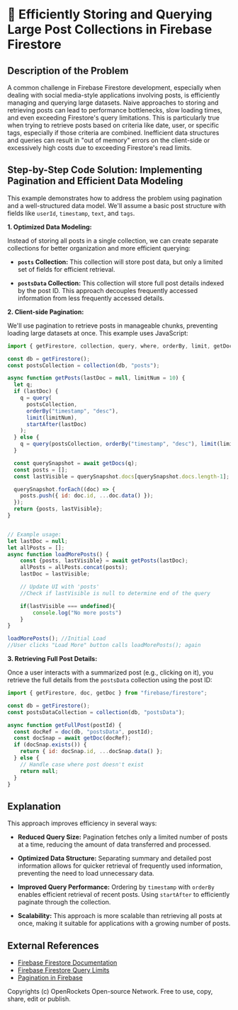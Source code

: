 # 🐞 Efficiently Storing and Querying Large Post Collections in Firebase Firestore


## Description of the Problem

A common challenge in Firebase Firestore development, especially when dealing with social media-style applications involving posts, is efficiently managing and querying large datasets.  Naive approaches to storing and retrieving posts can lead to performance bottlenecks, slow loading times, and even exceeding Firestore's query limitations.  This is particularly true when trying to retrieve posts based on criteria like date, user, or specific tags, especially if those criteria are combined.  Inefficient data structures and queries can result in "out of memory" errors on the client-side or excessively high costs due to exceeding Firestore's read limits.


## Step-by-Step Code Solution: Implementing Pagination and Efficient Data Modeling

This example demonstrates how to address the problem using pagination and a well-structured data model. We'll assume a basic post structure with fields like `userId`, `timestamp`, `text`, and `tags`.

**1. Optimized Data Modeling:**

Instead of storing all posts in a single collection, we can create separate collections for better organization and more efficient querying:

* **`posts` Collection:**  This collection will store post data, but only a limited set of fields for efficient retrieval.

* **`postsData` Collection:** This collection will store full post details indexed by the post ID. This approach decouples frequently accessed information from less frequently accessed details.

**2. Client-side Pagination:**

We'll use pagination to retrieve posts in manageable chunks, preventing loading large datasets at once.  This example uses JavaScript:

```javascript
import { getFirestore, collection, query, where, orderBy, limit, getDocs, startAfter } from "firebase/firestore";

const db = getFirestore();
const postsCollection = collection(db, "posts");

async function getPosts(lastDoc = null, limitNum = 10) {
  let q;
  if (lastDoc) {
    q = query(
      postsCollection,
      orderBy("timestamp", "desc"),
      limit(limitNum),
      startAfter(lastDoc)
    );
  } else {
    q = query(postsCollection, orderBy("timestamp", "desc"), limit(limitNum));
  }

  const querySnapshot = await getDocs(q);
  const posts = [];
  const lastVisible = querySnapshot.docs[querySnapshot.docs.length-1];

  querySnapshot.forEach((doc) => {
    posts.push({ id: doc.id, ...doc.data() });
  });
  return {posts, lastVisible};
}


// Example usage:
let lastDoc = null;
let allPosts = [];
async function loadMorePosts() {
    const {posts, lastVisible} = await getPosts(lastDoc);
    allPosts = allPosts.concat(posts);
    lastDoc = lastVisible;

    // Update UI with 'posts'
    //Check if lastVisible is null to determine end of the query

    if(lastVisible === undefined){
        console.log("No more posts")
    }
}

loadMorePosts(); //Initial Load
//User clicks "Load More" button calls loadMorePosts(); again
```

**3. Retrieving Full Post Details:**

Once a user interacts with a summarized post (e.g., clicking on it), you retrieve the full details from the `postsData` collection using the post ID:

```javascript
import { getFirestore, doc, getDoc } from "firebase/firestore";

const db = getFirestore();
const postsDataCollection = collection(db, "postsData");

async function getFullPost(postId) {
  const docRef = doc(db, "postsData", postId);
  const docSnap = await getDoc(docRef);
  if (docSnap.exists()) {
    return { id: docSnap.id, ...docSnap.data() };
  } else {
    // Handle case where post doesn't exist
    return null;
  }
}
```

## Explanation

This approach improves efficiency in several ways:

* **Reduced Query Size:** Pagination fetches only a limited number of posts at a time, reducing the amount of data transferred and processed.

* **Optimized Data Structure:** Separating summary and detailed post information allows for quicker retrieval of frequently used information, preventing the need to load unnecessary data.

* **Improved Query Performance:** Ordering by `timestamp` with `orderBy` enables efficient retrieval of recent posts.  Using `startAfter` to efficiently paginate through the collection.

* **Scalability:**  This approach is more scalable than retrieving all posts at once, making it suitable for applications with a growing number of posts.


## External References

* [Firebase Firestore Documentation](https://firebase.google.com/docs/firestore)
* [Firebase Firestore Query Limits](https://firebase.google.com/docs/firestore/query-data/query-limitations)
* [Pagination in Firebase](https://stackoverflow.com/questions/49049063/how-to-paginate-data-in-firebase-firestore)


Copyrights (c) OpenRockets Open-source Network. Free to use, copy, share, edit or publish.

